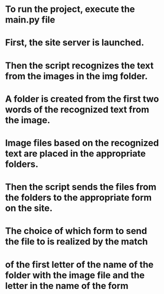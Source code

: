 # To run the project, execute the main.py file

# First, the site server is launched.

# Then the script recognizes the text from the images in the img folder.
# A folder is created from the first two words of the recognized text from the image.
# Image files based on the recognized text are placed in the appropriate folders.

# Then the script sends the files from the folders to the appropriate form on the site.
# The choice of which form to send the file to is realized by the match
# of the first letter of the name of the folder with the image file and the letter in the name of the form
